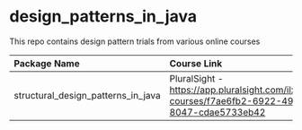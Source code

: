 # design_patterns_in_java
This repo contains design pattern trials from various online courses

| Package Name                       | Course Link                                                                          |
|:-----------------------------------|:-------------------------------------------------------------------------------------|
| structural_design_patterns_in_java | PluralSight - https://app.pluralsight.com/ilx/video-courses/f7ae6fb2-6922-4956-8047-cdae5733eb42 |

